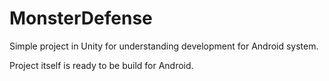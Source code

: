 # MonsterDefense
Simple project in Unity for understanding development for Android system.

Project itself is ready to be build for Android.
